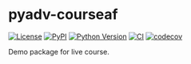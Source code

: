# pyadv-courseaf

[![License](https://img.shields.io/pypi/l/pyadv-courseaf.svg?color=green)](https://github.com/adfilinis/pyadv-courseaf/raw/main/LICENSE)
[![PyPI](https://img.shields.io/pypi/v/pyadv-courseaf.svg?color=green)](https://pypi.org/project/pyadv-courseaf)
[![Python Version](https://img.shields.io/pypi/pyversions/pyadv-courseaf.svg?color=green)](https://python.org)
[![CI](https://github.com/adfilinis/pyadv-courseaf/actions/workflows/ci.yml/badge.svg)](https://github.com/adfilinis/pyadv-courseaf/actions/workflows/ci.yml)
[![codecov](https://codecov.io/gh/adfilinis/pyadv-courseaf/branch/main/graph/badge.svg)](https://codecov.io/gh/adfilinis/pyadv-courseaf)

Demo package for live course.
